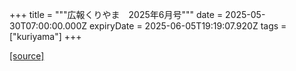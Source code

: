 +++
title = """広報くりやま　2025年6月号"""
date = 2025-05-30T07:00:00.000Z
expiryDate = 2025-06-05T19:19:07.920Z
tags = ["kuriyama"]
+++


[[source]](https://www.town.kuriyama.hokkaido.jp/site/koho/31917.html)
